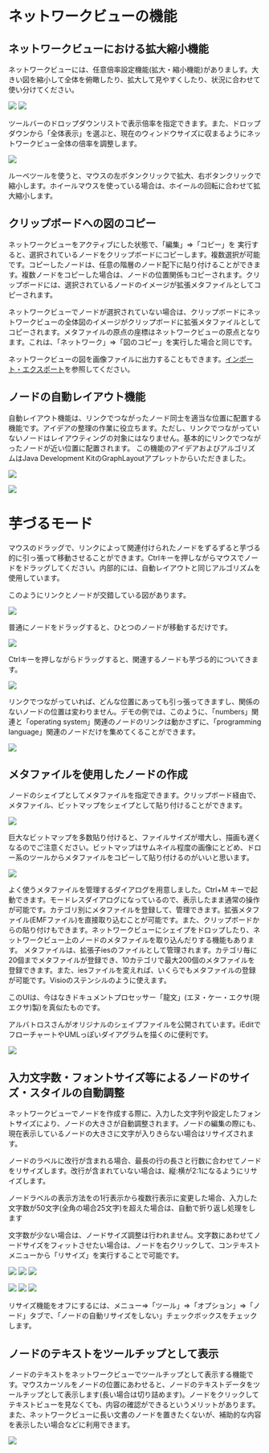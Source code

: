 # ネットワークビューの機能
## ネットワークビューにおける拡大縮小機能
ネットワークビューには、任意倍率設定機能(拡大・縮小機能)がありましす。大きい図を縮小して全体を俯瞰したり、拡大して見やすくしたり、状況に合わせて使い分けてください。

![](/images/zoomout.gif)
![](/images/zoomin.gif)

ツールバーのドロップダウンリストで表示倍率を指定できます。また、ドロップダウンから「全体表示」を選ぶと、現在のウィンドウサイズに収まるようにネットワークビュー全体の倍率を調整します。

![](/images/zooming.gif)

ルーペツールを使うと、マウスの左ボタンクリックで拡大、右ボタンクリックで縮小します。ホイールマウスを使っている場合は、ホイールの回転に合わせて拡大縮小します。

## クリップボードへの図のコピー
ネットワークビューをアクティブにした状態で、「編集」⇒「コピー」を 実行すると、選択されているノードをクリップボードにコピーします。複数選択が可能です。コピーしたノードは、任意の階層のノード配下に貼り付けることができます。複数ノードをコピーした場合は、ノードの位置関係もコピーされます。クリップボードには、選択されているノードのイメージが拡張メタファイルとしてコピーされます。

ネットワークビューでノードが選択されていない場合は、クリップボードにネットワークビューの全体図のイメージがクリップボードに拡張メタファイルとしてコピーされます。メタファイルの原点の座標はネットワークビューの原点となります。これは、「ネットワーク」⇒「図のコピー」を実行した場合と同じです。

ネットワークビューの図を画像ファイルに出力することもできます。[インポート・エクスポート](import_export.md)を参照してください。

## ノードの自動レイアウト機能
自動レイアウト機能は、リンクでつながったノード同士を適当な位置に配置する機能です。アイデアの整理の作業に役立ちます。ただし、リンクでつながっていないノードはレイアウティングの対象にはなりません。基本的にリンクでつながったノードが近い位置に配置されます。
この機能のアイデアおよびアルゴリズムはJava Development KitのGraphLayoutアプレットからいただきました。

![](/images/layout_pre.gif)

![](/images/layout_after.gif)

# 芋づるモード
マウスのドラッグで、リンクによって関連付けられたノードをずるずると芋づる的に引っ張って移動させることができます。Ctrlキーを押しながらマウスでノードをドラッグしてください。内部的には、自動レイアウトと同じアルゴリズムを使用しています。

このようにリンクとノードが交錯している図があります。

![](/images/imo1.png)

普通にノードをドラッグすると、ひとつのノードが移動するだけです。

![](/images/imo2.png)

Ctrlキーを押しながらドラッグすると、関連するノードも芋づる的についてきます。

![](/images/imo3.png)

リンクでつながっていれば、どんな位置にあっても引っ張ってきますし、関係のないノードの位置は変わりません。デモの例では、このように、「numbers」関連と「operating system」関連のノードのリンクは動かさずに、「programming language」関連のノードだけを集めてくることができます。

![](/images/imo4.png)


## メタファイルを使用したノードの作成
ノードのシェイプとしてメタファイルを指定できます。クリップボード経由で、メタファイル、ビットマップをシェイプとして貼り付けることができます。

![](/images/shapes.gif)

巨大なビットマップを多数貼り付けると、ファイルサイズが増大し、描画も遅くなるのでご注意ください。ビットマップはサムネイル程度の画像にとどめ、ドロー系のツールからメタファイルをコピーして貼り付けるのがいいと思います。

![](/images/picture.png)

よく使うメタファイルを管理するダイアログを用意しました。Ctrl+M キーで起動できます。モードレスダイアログになっているので、表示したまま通常の操作が可能です。カテゴリ別にメタファイルを登録して、管理できます。拡張メタファイル(EMFファイル)を直接取り込むことが可能です。また、クリップボードからの貼り付けもできます。ネットワークビューにシェイプをドロップしたり、ネットワークビュー上のノードのメタファイルを取り込んだりする機能もあります。
メタファイルは、拡張子iesのファイルとして管理されます。カテゴリ毎に20個までメタファイルが登録でき、10カテゴリで最大200個のメタファイルを登録できます。また、iesファイルを変えれば、いくらでもメタファイルの登録が可能です。Visioのステンシルのように使えます。

このUIは、今はなきドキュメントプロセッサー「龍文」(エヌ・ケー・エクサ(現エクサ)製)を真似たものです。

アルバトロスさんがオリジナルのシェイプファイルを公開されています。iEditでフローチャートやUMLっぽいダイアグラムを描くのに便利です。

![](/images/shapedlg.gif)

## 入力文字数・フォントサイズ等によるノードのサイズ・スタイルの自動調整
ネットワークビューでノードを作成する際に、入力した文字列や設定したフォントサイズにより、ノードの大きさが自動調整されます。ノードの編集の際にも、現在表示しているノードの大きさに文字が入りきらない場合はリサイズされます。

ノードのラベルに改行が含まれる場合、最長の行の長さと行数に合わせてノードをリサイズします。改行が含まれていない場合は、縦:横が2:1になるようにリサイズします。

ノードラベルの表示方法をの1行表示から複数行表示に変更した場合、入力した文字数が50文字(全角の場合25文字)を超えた場合は、自動で折り返し処理をします

文字数が少ない場合は、ノードサイズ調整は行われません。文字数にあわせてノードサイズをフィットさせたい場合は、ノードを右クリックして、コンテキストメニューから「リサイズ」を実行することで可能です。

![](/images/40under.png)
![](/images/arrow_right.png)
![](/images/40under2.png)

![](/images/40over.png)
![](/images/arrow_right.png)
![](/images/40over2.png)

リサイズ機能をオフにするには、メニュー⇒「ツール」⇒「オプション」⇒「ノード」タブで、「ノードの自動リサイズをしない」チェックボックスをチェックします。

## ノードのテキストをツールチップとして表示
ノードのテキストをネットワークビューでツールチップとして表示する機能です。マウスカーソルをノードの位置にあわせると、ノードのテキストデータをツールチップとして表示します(長い場合は切り詰めます)。ノードをクリックしてテキストビューを見なくても、内容の確認ができるというメリットがあります。また、ネットワークビューに長い文書のノードを置きたくないが、補助的な内容を表示したい場合などに利用できます。

![](/images/tooltip.png)